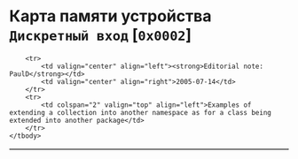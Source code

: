 # Карта памяти устройства `Дискретный вход` [`0x0002`]

<table summary="Editorial note: PaulD" align="center" border="1">
  <tbody>
    <tr>
    </tr>
        
        <tr>
            <td valign="center" align="left"><strong>Editorial note: PaulD</strong></td>
            <td valign="center" align="right">2005-07-14</td>
        </tr>
        <tr>
            <td colspan="2" valign="top" align="left">Examples of extending a collection into another namespace as for a class being extended into another package</td>
        </tr>
    </tbody>
</table>

